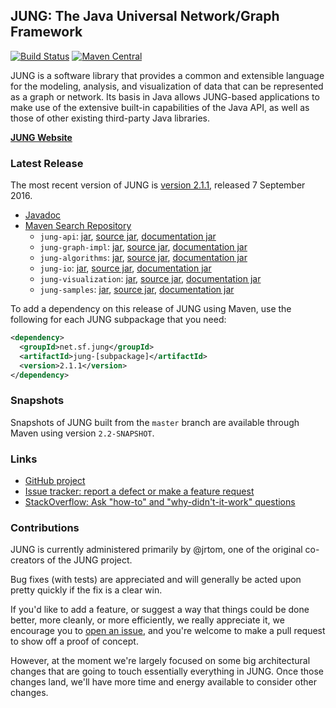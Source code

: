 ## JUNG: The Java Universal Network/Graph Framework 

[![Build Status](https://travis-ci.org/jrtom/jung.svg?branch=master)](https://travis-ci.org/jrtom/jung)
[![Maven Central](https://maven-badges.herokuapp.com/maven-central/net.sf.jung/jung-algorithms/badge.svg)](https://maven-badges.herokuapp.com/maven-central/net.sf.jung/jung-algorithms)

JUNG is a software library that provides a common and extensible language for the modeling, analysis, and visualization of
data that can be represented as a graph or network.  Its basis in Java allows JUNG-based applications to make use of the
extensive built-in capabilities of the Java API, as well as those of other existing third-party Java libraries.

[**JUNG Website**](https://jrtom.github.io/jung/)

### Latest Release

The most recent version of JUNG is [version 2.1.1](https://github.com/jrtom/jung/releases/tag/jung-2.1.1), released 7 September 2016.
*   [Javadoc](https://jrtom.github.io/jung/javadoc/index.html)
*   [Maven Search Repository](https://search.maven.org/search?q=g:net.sf.jung%20AND%20v:2.1.1)
    *   `jung-api`: [jar](https://search.maven.org/remotecontent?filepath=net/sf/jung/jung-api/2.1.1/jung-api-2.1.1.jar), [source jar](https://search.maven.org/remotecontent?filepath=net/sf/jung/jung-api/2.1.1/jung-api-2.1.1-sources.jar), [documentation jar](https://search.maven.org/remotecontent?filepath=net/sf/jung/jung-api/2.1.1/jung-api-2.1.1-javadoc.jar)
    *   `jung-graph-impl`: [jar](https://search.maven.org/remotecontent?filepath=net/sf/jung/jung-graph-impl/2.1.1/jung-graph-impl-2.1.1.jar), [source jar](https://search.maven.org/remotecontent?filepath=net/sf/jung/jung-graph-impl/2.1.1/jung-graph-impl-2.1.1-sources.jar), [documentation jar](https://search.maven.org/remotecontent?filepath=net/sf/jung/jung-graph-impl/2.1.1/jung-graph-impl-2.1.1-javadoc.jar)
    *   `jung-algorithms`: [jar](https://search.maven.org/remotecontent?filepath=net/sf/jung/jung-algorithms/2.1.1/jung-algorithms-2.1.1.jar), [source jar](https://search.maven.org/remotecontent?filepath=net/sf/jung/jung-algorithms/2.1.1/jung-algorithms-2.1.1-sources.jar), [documentation jar](https://search.maven.org/remotecontent?filepath=net/sf/jung/jung-algorithms/2.1.1/jung-algorithms-2.1.1-javadoc.jar)
    *   `jung-io`: [jar](https://search.maven.org/remotecontent?filepath=net/sf/jung/jung-io/2.1.1/jung-io-2.1.1.jar), [source jar](https://search.maven.org/remotecontent?filepath=net/sf/jung/jung-io/2.1.1/jung-io-2.1.1-sources.jar), [documentation jar](https://search.maven.org/remotecontent?filepath=net/sf/jung/jung-io/2.1.1/jung-io-2.1.1-javadoc.jar)
    *   `jung-visualization`: [jar](https://search.maven.org/remotecontent?filepath=net/sf/jung/jung-visualization/2.1.1/jung-visualization-2.1.1.jar), [source jar](https://search.maven.org/remotecontent?filepath=net/sf/jung/jung-visualization/2.1.1/jung-visualization-2.1.1-sources.jar), [documentation jar](https://search.maven.org/remotecontent?filepath=net/sf/jung/jung-visualization/2.1.1/jung-visualization-2.1.1-javadoc.jar)
    *   `jung-samples`: [jar](https://search.maven.org/remotecontent?filepath=net/sf/jung/jung-samples/2.1.1/jung-samples-2.1.1.jar), [source jar](https://search.maven.org/remotecontent?filepath=net/sf/jung/jung-samples/2.1.1/jung-samples-2.1.1-sources.jar), [documentation jar](https://search.maven.org/remotecontent?filepath=net/sf/jung/jung-samples/2.1.1/jung-samples-2.1.1-javadoc.jar)

To add a dependency on this release of JUNG using Maven, use the following for each JUNG subpackage that you need:

```xml
<dependency>
  <groupId>net.sf.jung</groupId>
  <artifactId>jung-[subpackage]</artifactId>
  <version>2.1.1</version>
</dependency>
```

### Snapshots

Snapshots of JUNG built from the `master` branch are available through Maven using version `2.2-SNAPSHOT`.

### Links

* [GitHub project](https://github.com/jrtom/jung)
* [Issue tracker: report a defect or make a feature request](https://github.com/jrtom/jung/issues/new)
* [StackOverflow: Ask "how-to" and "why-didn't-it-work" questions](https://stackoverflow.com/questions/ask?tags=jung+java)

### Contributions

JUNG is currently administered primarily by @jrtom, one of the original co-creators of the JUNG project.

Bug fixes (with tests) are appreciated and will generally be acted upon pretty quickly if the fix is a clear win.  

If you'd like to add a feature, or suggest a way that things could be done better, more cleanly, or more efficiently, we really appreciate it, we encourage you to [open an issue](https://github.com/jrtom/jung/issues/new), and you're welcome to make a pull request to show off a proof of concept.

However, at the moment we're largely focused on some big architectural changes that are going to touch essentially everything in JUNG.  Once those changes land, we'll have more time and energy available to consider other changes.
